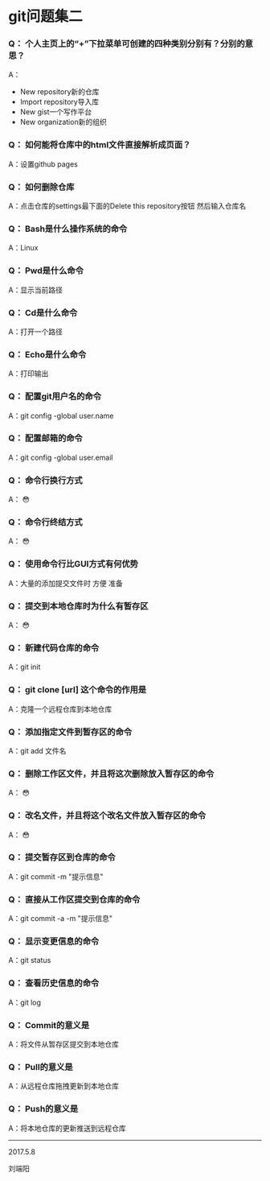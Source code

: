# git问题集二
### Q： 个人主页上的“+”下拉菜单可创建的四种类别分别有？分别的意思？
A：  

* New repository新的仓库
* Import repository导入库
* New gist一个写作平台
* New organization新的组织

### Q：	如何能将仓库中的html文件直接解析成页面？
A：设置github pages
### Q：	如何删除仓库
A：点击仓库的settings最下面的Delete this repository按钮 然后输入仓库名
### Q：	Bash是什么操作系统的命令
A：Linux
### Q：	Pwd是什么命令
A：显示当前路径
### Q：	Cd是什么命令
A：打开一个路径
### Q：	Echo是什么命令
A：打印输出
### Q：	配置git用户名的命令
A：git config -global user.name
### Q： 	配置邮箱的命令
A：git config -global user.email
### Q：	命令行换行方式
A： :flushed:
### Q：	命令行终结方式
A： :flushed:
### Q：	使用命令行比GUI方式有何优势
A：大量的添加提交文件时 方便 准备
### Q：	提交到本地仓库时为什么有暂存区
A： :flushed:
### Q：	新建代码仓库的命令
A：git init 
### Q：	git clone [url] 这个命令的作用是
A：克隆一个远程仓库到本地仓库
### Q：	添加指定文件到暂存区的命令
A：git add 文件名
### Q：	删除工作区文件，并且将这次删除放入暂存区的命令
A： :flushed:
### Q：	改名文件，并且将这个改名文件放入暂存区的命令
A： :flushed:
### Q：	提交暂存区到仓库的命令
A：git commit -m "提示信息"
### Q：	直接从工作区提交到仓库的命令
A：git commit -a -m "提示信息"
### Q：	显示变更信息的命令
A：git status
### Q：	查看历史信息的命令
A：git log
### Q：	Commit的意义是
A：将文件从暂存区提交到本地仓库
### Q：	Pull的意义是
A：从远程仓库拖拽更新到本地仓库
### Q：	Push的意义是
A：将本地仓库的更新推送到远程仓库

***
2017.5.8  

刘端阳
